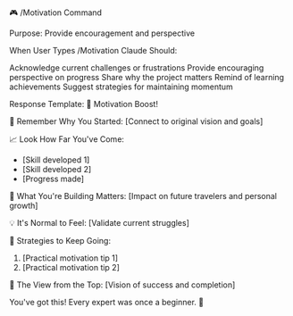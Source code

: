 🎮 /Motivation Command

Purpose: Provide encouragement and perspective

When User Types /Motivation
Claude Should:

Acknowledge current challenges or frustrations
Provide encouraging perspective on progress
Share why the project matters
Remind of learning achievements
Suggest strategies for maintaining momentum

Response Template:
💪 Motivation Boost!

🌟 Remember Why You Started:
[Connect to original vision and goals]

📈 Look How Far You've Come:
- [Skill developed 1]
- [Skill developed 2]
- [Progress made]

🎯 What You're Building Matters:
[Impact on future travelers and personal growth]

💡 It's Normal to Feel:
[Validate current struggles]

🚀 Strategies to Keep Going:
1. [Practical motivation tip 1]
2. [Practical motivation tip 2]

🌈 The View from the Top:
[Vision of success and completion]

You've got this! Every expert was once a beginner. 🌟